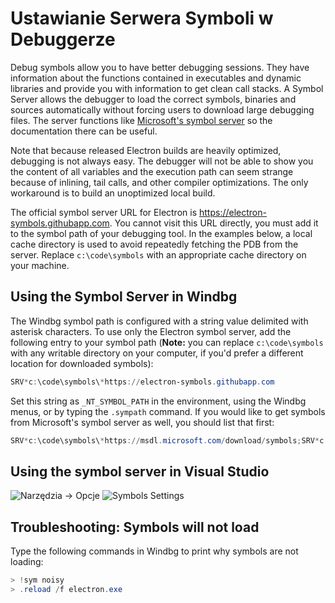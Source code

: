 # Ustawianie Serwera Symboli w Debuggerze

Debug symbols allow you to have better debugging sessions. They have information about the functions contained in executables and dynamic libraries and provide you with information to get clean call stacks. A Symbol Server allows the debugger to load the correct symbols, binaries and sources automatically without forcing users to download large debugging files. The server functions like [Microsoft's symbol server](https://support.microsoft.com/kb/311503) so the documentation there can be useful.

Note that because released Electron builds are heavily optimized, debugging is not always easy. The debugger will not be able to show you the content of all variables and the execution path can seem strange because of inlining, tail calls, and other compiler optimizations. The only workaround is to build an unoptimized local build.

The official symbol server URL for Electron is https://electron-symbols.githubapp.com. You cannot visit this URL directly, you must add it to the symbol path of your debugging tool. In the examples below, a local cache directory is used to avoid repeatedly fetching the PDB from the server. Replace `c:\code\symbols` with an appropriate cache directory on your machine.

## Using the Symbol Server in Windbg

The Windbg symbol path is configured with a string value delimited with asterisk characters. To use only the Electron symbol server, add the following entry to your symbol path (**Note:** you can replace `c:\code\symbols` with any writable directory on your computer, if you'd prefer a different location for downloaded symbols):

```powershell
SRV*c:\code\symbols\*https://electron-symbols.githubapp.com
```

Set this string as `_NT_SYMBOL_PATH` in the environment, using the Windbg menus, or by typing the `.sympath` command. If you would like to get symbols from Microsoft's symbol server as well, you should list that first:

```powershell
SRV*c:\code\symbols\*https://msdl.microsoft.com/download/symbols;SRV*c:\code\symbols\*https://electron-symbols.githubapp.com
```

## Using the symbol server in Visual Studio

![Narzędzia -> Opcje](https://mdn.mozillademos.org/files/733/symbol-server-vc8express-menu.jpg) ![Symbols Settings](https://mdn.mozillademos.org/files/2497/2005_options.gif)

## Troubleshooting: Symbols will not load

Type the following commands in Windbg to print why symbols are not loading:

```powershell
> !sym noisy
> .reload /f electron.exe
```
